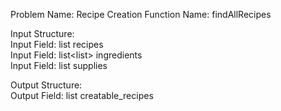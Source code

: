 Problem Name: Recipe Creation 
Function Name: findAllRecipes  

Input Structure:  
Input Field: list<string> recipes  
Input Field: list<list<string>> ingredients  
Input Field: list<string> supplies  

Output Structure:  
Output Field: list<string> creatable_recipes  
